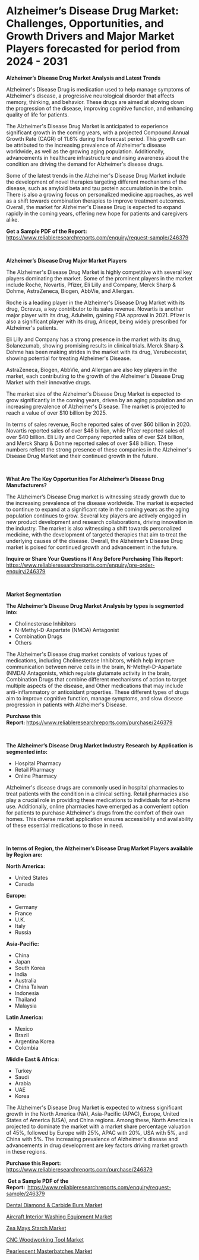 <p><h1>Alzheimer’s Disease Drug Market: Challenges, Opportunities, and Growth Drivers and Major Market Players forecasted for period from 2024 - 2031</h1></p><p><strong>Alzheimer’s Disease Drug Market Analysis and Latest Trends</strong></p>
<p><p>Alzheimer's Disease Drug is medication used to help manage symptoms of Alzheimer's disease, a progressive neurological disorder that affects memory, thinking, and behavior. These drugs are aimed at slowing down the progression of the disease, improving cognitive function, and enhancing quality of life for patients.</p><p>The Alzheimer's Disease Drug Market is anticipated to experience significant growth in the coming years, with a projected Compound Annual Growth Rate (CAGR) of 11.6% during the forecast period. This growth can be attributed to the increasing prevalence of Alzheimer's disease worldwide, as well as the growing aging population. Additionally, advancements in healthcare infrastructure and rising awareness about the condition are driving the demand for Alzheimer's disease drugs.</p><p>Some of the latest trends in the Alzheimer's Disease Drug Market include the development of novel therapies targeting different mechanisms of the disease, such as amyloid beta and tau protein accumulation in the brain. There is also a growing focus on personalized medicine approaches, as well as a shift towards combination therapies to improve treatment outcomes. Overall, the market for Alzheimer's Disease Drug is expected to expand rapidly in the coming years, offering new hope for patients and caregivers alike.</p></p>
<p><strong>Get a Sample PDF of the Report:&nbsp;</strong> <a href="https://www.reliableresearchreports.com/enquiry/request-sample/246379">https://www.reliableresearchreports.com/enquiry/request-sample/246379</a></p>
<p>&nbsp;</p>
<p><strong>Alzheimer’s Disease Drug Major Market Players</strong></p>
<p><p>The Alzheimer's Disease Drug Market is highly competitive with several key players dominating the market. Some of the prominent players in the market include Roche, Novartis, Pfizer, Eli Lilly and Company, Merck Sharp & Dohme, AstraZeneca, Biogen, AbbVie, and Allergan.</p><p>Roche is a leading player in the Alzheimer's Disease Drug Market with its drug, Ocrevus, a key contributor to its sales revenue. Novartis is another major player with its drug, Aduhelm, gaining FDA approval in 2021. Pfizer is also a significant player with its drug, Aricept, being widely prescribed for Alzheimer's patients.</p><p>Eli Lilly and Company has a strong presence in the market with its drug, Solanezumab, showing promising results in clinical trials. Merck Sharp & Dohme has been making strides in the market with its drug, Verubecestat, showing potential for treating Alzheimer's Disease.</p><p>AstraZeneca, Biogen, AbbVie, and Allergan are also key players in the market, each contributing to the growth of the Alzheimer's Disease Drug Market with their innovative drugs.</p><p>The market size of the Alzheimer's Disease Drug Market is expected to grow significantly in the coming years, driven by an aging population and an increasing prevalence of Alzheimer's Disease. The market is projected to reach a value of over $10 billion by 2025.</p><p>In terms of sales revenue, Roche reported sales of over $60 billion in 2020. Novartis reported sales of over $48 billion, while Pfizer reported sales of over $40 billion. Eli Lilly and Company reported sales of over $24 billion, and Merck Sharp & Dohme reported sales of over $48 billion. These numbers reflect the strong presence of these companies in the Alzheimer's Disease Drug Market and their continued growth in the future.</p></p>
<p>&nbsp;</p>
<p><strong>What Are The Key Opportunities For Alzheimer’s Disease Drug Manufacturers?</strong></p>
<p><p>The Alzheimer’s Disease Drug market is witnessing steady growth due to the increasing prevalence of the disease worldwide. The market is expected to continue to expand at a significant rate in the coming years as the aging population continues to grow. Several key players are actively engaged in new product development and research collaborations, driving innovation in the industry. The market is also witnessing a shift towards personalized medicine, with the development of targeted therapies that aim to treat the underlying causes of the disease. Overall, the Alzheimer’s Disease Drug market is poised for continued growth and advancement in the future.</p></p>
<p><strong>Inquire or Share Your Questions If Any Before Purchasing This Report:</strong> <a href="https://www.reliableresearchreports.com/enquiry/pre-order-enquiry/246379">https://www.reliableresearchreports.com/enquiry/pre-order-enquiry/246379</a></p>
<p>&nbsp;</p>
<p><strong>Market Segmentation</strong></p>
<p><strong>The Alzheimer’s Disease Drug Market Analysis by types is segmented into:</strong></p>
<p><ul><li>Cholinesterase Inhibitors</li><li>N-Methyl-D-Aspartate (NMDA) Antagonist</li><li>Combination Drugs</li><li>Others</li></ul></p>
<p><p>The Alzheimer's Disease drug market consists of various types of medications, including Cholinesterase Inhibitors, which help improve communication between nerve cells in the brain, N-Methyl-D-Aspartate (NMDA) Antagonists, which regulate glutamate activity in the brain, Combination Drugs that combine different mechanisms of action to target multiple aspects of the disease, and Other medications that may include anti-inflammatory or antioxidant properties. These different types of drugs aim to improve cognitive function, manage symptoms, and slow disease progression in patients with Alzheimer's Disease.</p></p>
<p><strong>Purchase this Report:&nbsp;</strong><a href="https://www.reliableresearchreports.com/purchase/246379">https://www.reliableresearchreports.com/purchase/246379</a></p>
<p>&nbsp;</p>
<p><strong>The Alzheimer’s Disease Drug Market Industry Research by Application is segmented into:</strong></p>
<p><ul><li>Hospital Pharmacy</li><li>Retail Pharmacy</li><li>Online Pharmacy</li></ul></p>
<p><p>Alzheimer's disease drugs are commonly used in hospital pharmacies to treat patients with the condition in a clinical setting. Retail pharmacies also play a crucial role in providing these medications to individuals for at-home use. Additionally, online pharmacies have emerged as a convenient option for patients to purchase Alzheimer's drugs from the comfort of their own homes. This diverse market application ensures accessibility and availability of these essential medications to those in need.</p></p>
<p>&nbsp;</p>
<p><strong>In terms of Region, the Alzheimer’s Disease Drug Market Players available by Region are:</strong></p>
<p>
    <p> <strong> North America: </strong>
        <ul>
            <li>United States</li>
            <li>Canada</li>
        </ul>
        </p> 
    <p> <strong> Europe: </strong>
        <ul>
            <li>Germany</li>
            <li>France</li>
            <li>U.K.</li>
            <li>Italy</li>
            <li>Russia</li>
        </ul>
        </p> 
    <p> <strong> Asia-Pacific: </strong>
        <ul>
            <li>China</li>
            <li>Japan</li>
            <li>South Korea</li>
            <li>India</li>
            <li>Australia</li>
            <li>China Taiwan</li>
            <li>Indonesia</li>
            <li>Thailand</li>
            <li>Malaysia</li>
        </ul>
        </p> 
    <p> <strong> Latin America: </strong>
        <ul>
            <li>Mexico</li>
            <li>Brazil</li>
            <li>Argentina Korea</li>
            <li>Colombia</li>
        </ul>
        </p> 
    <p> <strong> Middle East & Africa: </strong>
        <ul>
            <li>Turkey</li>
            <li>Saudi</li>
            <li>Arabia</li>
            <li>UAE</li>
            <li>Korea</li>
        </ul>
    </p>
    </p>
<p><p>The Alzheimer's Disease Drug Market is expected to witness significant growth in the North America (NA), Asia-Pacific (APAC), Europe, United States of America (USA), and China regions. Among these, North America is projected to dominate the market with a market share percentage valuation of 45%, followed by Europe with 25%, APAC with 20%, USA with 5%, and China with 5%. The increasing prevalence of Alzheimer's disease and advancements in drug development are key factors driving market growth in these regions.</p></p>
<p><strong>Purchase this Report: </strong><a href="https://www.reliableresearchreports.com/purchase/246379">https://www.reliableresearchreports.com/purchase/246379</a></p>
<p>&nbsp;<strong>Get a Sample PDF of the Report:&nbsp;&nbsp;</strong><a href="https://www.reliableresearchreports.com/enquiry/request-sample/246379">https://www.reliableresearchreports.com/enquiry/request-sample/246379</a></p>
<p><strong></strong></p>
<p><p><a href="https://picayune-night-cbd.notion.site/Dental-Diamond-Carbide-Burs-Market-Furnish-Information-about-Market-Size-Market-Share-Market-Dyn-0c6c9b7c348245a28c3acc15de7a6e52">Dental Diamond & Carbide Burs Market</a></p><p><a href="https://issuu.com/reportprime-2/docs/aircraft-interior-washing-equipment-market-size-20">Aircraft Interior Washing Equipment Market</a></p><p><a href="https://github.com/mbisetmhermsr/Market-Research-Report-List-1/blob/main/zea-mays-starch-market.md">Zea Mays Starch Market</a></p><p><a href="https://mire-aunt-385.notion.site/CNC-Woodworking-Tool-Market-Provides-Detailed-Segmentation-of-this-Market-based-on-Type-Application-e4729294c0a64a0a94fd81c72b65a6d4">CNC Woodworking Tool Market</a></p><p><a href="https://view.publitas.com/reportprime-1/global-pearlescent-masterbatches-market-size-and-market-trends-insights-and-projections-from-2024-to-2031/">Pearlescent Masterbatches Market</a></p></p>
